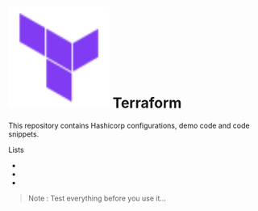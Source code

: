 # <img src="https://github.com/vscode-icons/vscode-icons/blob/master/icons/file_type_terraform.svg" style="width:200px;height:200px;"> Terraform

This repository contains Hashicorp configurations, demo code and code snippets.



Lists

*
*
*

> Note : Test everything before you use it...